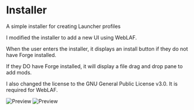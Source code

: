 # Installer
A simple installer for creating Launcher profiles

I modified the installer to add a new UI using WebLAF.

When the user enters the installer, it displays an install button if
they do not have Forge installed.

If they DO have Forge installed, it will display a file drag and drop
pane to add mods.

I also changed the license to the GNU General Public License v3.0.
It is required for WebLAF.

![Preview](https://www.dropbox.com/s/1pxn12160yawus1/install.tiff?dl=1)
![Preview](https://www.dropbox.com/s/9s06qz3ghe49j1i/mods.tiff?dl=1)